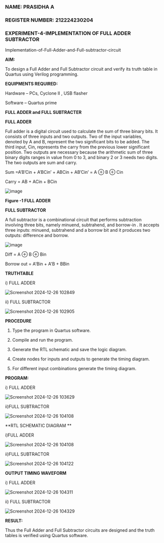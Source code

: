 ### NAME: PRASIDHA A

### REGISTER NUMBER: 212224230204

### EXPERIMENT-4-IMPLEMENTATION OF FULL ADDER SUBTRACTOR

Implementation-of-Full-Adder-and-Full-subtractor-circuit

**AIM:**

To design a Full Adder and Full Subtractor circuit and verify its truth table in Quartus using Verilog programming.

**EQUIPMENTS REQUIRED:**

Hardware – PCs, Cyclone II , USB flasher

Software – Quartus prime

**FULL ADDER and FULL SUBTRACTER**

**FULL ADDER**

Full adder is a digital circuit used to calculate the sum of three binary bits. It consists of three inputs and two outputs. Two of the input variables, denoted by A and B, represent the two significant bits to be added. The third input, Cin, represents the carry from the previous lower significant position. Two outputs are necessary because the arithmetic sum of three binary digits ranges in value from 0 to 3, and binary 2 or 3 needs two digits. The two outputs are sum and carry.

Sum =A’B’Cin + A’BCin’ + ABCin + AB’Cin’ = A ⊕ B ⊕ Cin 

Carry = AB + ACin + BCin

![image](https://github.com/naavaneetha/FULL_ADDER_SUBTRACTOR/assets/154305477/0f30ba51-5ffb-4198-845f-18e054f675e7)

**Figure -1 FULL ADDER**

**FULL SUBTRACTOR**

A full subtractor is a combinational circuit that performs subtraction involving three bits, namely minuend, subtrahend, and borrow-in . It accepts three inputs: minuend, subtrahend and a borrow bit and it produces two outputs: difference and borrow.

![image](https://github.com/naavaneetha/FULL_ADDER_SUBTRACTOR/assets/154305477/02b24f51-ab51-4304-9ad6-7b81ffc1ead5)

Diff = A ⊕ B ⊕ Bin 

Borrow out = A'Bin + A'B + BBin

**TRUTHTABLE**

i) FULL ADDER


![Screenshot 2024-12-26 102849](https://github.com/user-attachments/assets/a380a7b8-c7bb-4e00-8e5a-9ec10b38fa96)


ii) FULL SUBTRACTOR


![Screenshot 2024-12-26 102905](https://github.com/user-attachments/assets/33279232-e7fb-4c07-9b60-6e23a0874cdc)



**PROCEDURE**

1. Type the program in Quartus software.

2. Compile and run the program.

3. Generate the RTL schematic and save the logic diagram.

4. Create nodes for inputs and outputs to generate the timing diagram.

5. For different input combinations generate the timing diagram.


**PROGRAM:**

i) FULL ADDER


![Screenshot 2024-12-26 103629](https://github.com/user-attachments/assets/22095b1e-7f6f-4cfc-8426-e2faa687e627)



ii)FULL SUBTRACTOR


![Screenshot 2024-12-26 104108](https://github.com/user-attachments/assets/21f794bd-6c51-43f9-96bc-24a600b162f5)


**RTL SCHEMATIC DIAGRAM **

i)FULL ADDER


![Screenshot 2024-12-26 104108](https://github.com/user-attachments/assets/21f794bd-6c51-43f9-96bc-24a600b162f5)



ii)FULL SUBTRACTOR


![Screenshot 2024-12-26 104122](https://github.com/user-attachments/assets/18cfb109-b40f-42d2-933d-c415865f68d9)


**OUTPUT TIMING WAVEFORM**

i) FULL ADDER


![Screenshot 2024-12-26 104311](https://github.com/user-attachments/assets/0c33f088-9e69-4395-8ba2-6752448955fb)



ii) FULL SUBTRACTOR


![Screenshot 2024-12-26 104329](https://github.com/user-attachments/assets/c8c34a45-a425-4263-8682-a9b0d8dbefa1)



**RESULT:**

Thus the Full Adder and Full Subtractor circuits are designed and the truth tables is verified using Quartus software.
